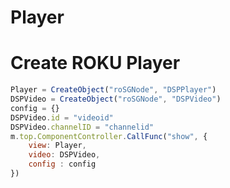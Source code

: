 # Player


# Create ROKU Player
```javascript
Player = CreateObject("roSGNode", "DSPPlayer")
DSPVideo = CreateObject("roSGNode", "DSPVideo")
config = {}
DSPVideo.id = "videoid"
DSPVideo.channelID = "channelid"
m.top.ComponentController.CallFunc("show", {
    view: Player,
    video: DSPVideo,
    config : config
})
```
